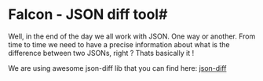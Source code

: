# Falcon - JSON diff tool#

Well, in the end of the day we all work with JSON. One way or another. From time to time we need to have a precise information about what is the difference between two JSONs, right ? Thats basically it ! 

We are using awesome json-diff lib that you can find here:
[json-diff](https://github.com/pkafel/json-diff)
